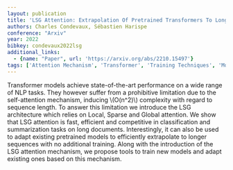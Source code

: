 ```yaml
---
layout: publication
title: 'LSG Attention: Extrapolation Of Pretrained Transformers To Long Sequences'
authors: Charles Condevaux, Sébastien Harispe
conference: "Arxiv"
year: 2022
bibkey: condevaux2022lsg
additional_links:
  - {name: "Paper", url: 'https://arxiv.org/abs/2210.15497'}
tags: ['Attention Mechanism', 'Transformer', 'Training Techniques', 'Model Architecture', 'Tools', 'Applications', 'Pretraining Methods']
---
```

Transformer models achieve state-of-the-art performance on a wide range of
NLP tasks. They however suffer from a prohibitive limitation due to the
self-attention mechanism, inducing \\(O(n^2)\\) complexity with regard to sequence
length. To answer this limitation we introduce the LSG architecture which
relies on Local, Sparse and Global attention. We show that LSG attention is
fast, efficient and competitive in classification and summarization tasks on
long documents. Interestingly, it can also be used to adapt existing pretrained
models to efficiently extrapolate to longer sequences with no additional
training. Along with the introduction of the LSG attention mechanism, we
propose tools to train new models and adapt existing ones based on this
mechanism.
